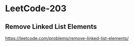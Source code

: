 # LeetCode-203
##  Remove Linked List Elements
https://leetcode.com/problems/remove-linked-list-elements/

